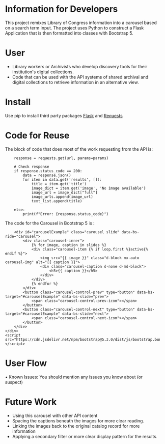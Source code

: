 # Information for Developers
This project remixes Library of Congress information into a carousel based on a search term input. The project uses Python to construct a Flask Application that is then formatted  into classes with Bootstrap 5. 

# User
- Library workers or Archivists who develop discovery tools for their institution's digital collections.
- Code that can be used with the API systems of shared archival and digital collections to retrieve information in an alternative view. 
 
# Install 
Use pip to install third party packages [Flask](https://flask.palletsprojects.com/en/stable/url) and [Requests](https://pypi.org/project/requests/)

# Code for Reuse
The block of code that does most of the work requesting from the API is:

```  # Make the request
    response = requests.get(url, params=params)

    # Check response
    if response.status_code == 200:
        data = response.json()
        for item in data.get('results', []):
            title = item.get('title')
            image_dict = item.get('image', 'No image available')
            image_url = image_dict["full"]
            image_urls.append(image_url)
            text_list.append(title)

    else:
        print(f"Error: {response.status_code}")
```

The code for the Carousel in Bootstrap 5 is :
``` <!-- Carousel -->
    <div id="carouselExample" class="carousel slide" data-bs-ride="carousel">
        <div class="carousel-inner">
            {% for image, caption in slides %}
            <div class="carousel-item {% if loop.first %}active{% endif %}">
                <img src="{{ image }}" class="d-block mx-auto carousel-img" alt="{{ caption }}">
                <div class="carousel-caption d-none d-md-block">
                    <h5>{{ caption }}</h5>
                </div>
            </div>
            {% endfor %}
        </div>
        <button class="carousel-control-prev" type="button" data-bs-target="#carouselExample" data-bs-slide="prev">
            <span class="carousel-control-prev-icon"></span>
        </button>
        <button class="carousel-control-next" type="button" data-bs-target="#carouselExample" data-bs-slide="next">
            <span class="carousel-control-next-icon"></span>
        </button>
    </div>
</div>
<script src="https://cdn.jsdelivr.net/npm/bootstrap@5.3.0/dist/js/bootstrap.bundle.min.js"></script>
```

# User Flow
•	Known Issues: You should mention any issues you know about (or suspect)

# Future Work
- Using this carousel with other API content
- Spacing the captions beneath the images for more clear reading.
- Linking the images back to the original catalog record for more information
- Applying a secondary filter or more clear display pattern for the results. 
